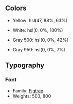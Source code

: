 ## Colors

- Yellow: hsl(47, 88%, 63%)

- White: hsl(0, 0%, 100%)

- Gray 500: hsl(0, 0%, 42%)
- Gray 950: hsl(0, 0%, 7%)

## Typography

### Font

- Family: [Figtree](https://fonts.google.com/specimen/Figtree)
- Weights: 500, 800
